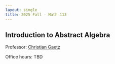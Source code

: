 ```yaml
---
layout: single
title: 2025 Fall - Math 113
---
```



## Introduction to Abstract Algebra 

Professor: [Christian Gaetz](https://sites.google.com/berkeley.edu/gaetz/teaching)

Office hours: TBD
